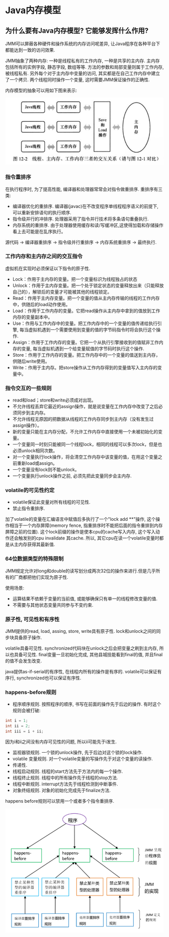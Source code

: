 # Java内存模型

## 为什么要有Java内存模型? 它能够发挥什么作用?

JMM可以屏蔽各种硬件和操作系统的内存访问呢差异, 让Java程序在各种平台下都能达到一致的访问效果. 

JMM抽象了两种内存: 一种是线程私有的工作内存, 一种是共享的主内存. 主内存包括所有的实例字段, 静态字段, 数组等等. 方法的参数和局部变量则属于工作内存, 被线程私有. 另外每个对于主内存中变量的访问, 其实都是在自己工作内存中建立了一个拷贝. 两个线程同时操作一个变量, 这时需要JMM保证操作的正确性. 

内存模型的抽象可以用如下图来表示: 

![java memory model](../images/java-memory-model.png)

### 指令重排序

在执行程序时, 为了提高性能, 编译器和处理器常常会对指令做重排序. 重排序有三类:
- 编译器优化的重排序. 编译器(javac)在不改变程序单线程程序语义的前提下, 可以重新安排语句的执行顺序. 
- 指令级并行的冲排序. 处理器采用了指令并行技术将多条语句重叠执行. 
- 内存系统的重排序. 由于处理器使用缓存和读/写缓冲区,这使得加载和存储操作看上去可能是在乱序执行。

源代码 -> 编译器重排序 -> 指令级并行重排序 -> 内存系统重排序 -> 最终执行.

### 工作内存和主内存之间的交互指令

虚拟机在实现时必须保证以下指令的原子性. 

- Lock：作用于主内存的变量。把一个变量标识为线程独占的状态
- Unlock：作用于主内存变量。把一个处于锁定状态的变量释放出来（只能释放自己的），解锁后的变量才可能被其他的线程锁定。
- Read：作用于主内存变量。把一个变量的值从主内存传输的线程的工作内存中，供随后的load动作使用。
- Load：作用于工作内存的变量。它把read操作从主内存中拿到的值放到工作内存的变量副本中。
- Use：作用与工作内存中的变量。把工作内存中的一个变量的值传递给执行引擎, 每当虚拟机遇到一个需要使用到变量的值的字节码指令时将会执行这个操作. 
- Assign：作用于工作内存的变量。它把一个从执行引擎接收到的值赋非工作内存的变量, 每当虚拟机遇到一个给变量赋值的字节码时执行这个操作. 
- Store：作用于工作内存的变量。把工作内存中的一个变量的值送到主内存，供随后write使用。
- Write：作用于主内存。把store操作从工作内存得到的变量值写入主内存的变量中。

### 指令交互的一些规则

- read和load；store和write必须成对出现。
- 不允许线程丢弃它最近的assign操作，就是说变量在工作内存中改变了之后必须同步到主内存。
- 不允许线程无原因的把数据从线程的工作内存同步到主内存（没有发生过assign操作）。
- 新的变量只能在主内存分配，不允许工作内存中直接使用一个未被初始化的变量。
- 一个变量同一时刻只能被同一个线程lock，相同的线程可以多次lock，但是也必须unlock相同次数。
- 对一个变量执行lock操作，将会清空工作内存中该变量的值，在用这个变量之前重新load或assign。
- 一个变量没有lock则不能unlock。
- 一个变量执行unlock操作之前, 必须先把此变量同步会主内存.

### volatile的可见性约定

- volatile保证此变量对所有线程的可见性.
- 禁止指令重排序. 

加了volatile的变量在汇编语言中赋值后多执行了一个"lock add **"操作, 这个操作相当于一个内存屏障(memory fence, 指重排序时不能把后面的指令重排到内存屏障之前的位置). 这个lock前缀的操作是使本cpu的cache写入内存, 这个写入动作还会触发别的cpu invalidate 其cache. 所以, 其它cpu在读一个volatile变量时都是从主内存获得其最新值. 

### 64位数据类型的特殊限制

JMM规定允许对long和double的读写划分成两次32位的操作来进行.但是几乎所有的厂商都把他们实现为原子性. 

使用场景:

- 运算结果不依赖于变量的当前值, 或能够确保只有单一的线程修改变量的值. 
- 不需要与其他状态变量共同参与不变约束.

### 原子性, 可见性和有序性

JMM提供的read, load, assing, store, write具有原子性. lock和unlock之间的同步块具备原子操作. 

volatile具备可见性. 
synchronized代码块在unlock之后会把变量之刷到主内存, 所以也具备可见性.
final变量一旦初始化完成, 其他县城技能看到final的值, 并且final的值不会发生改变. 

java提供as-if-serial的有序性, 在线程内所有的操作是有序的. volatile可以保证有序行, synchronized也可以保证有序性. 

### happens-before规则

- 程序顺序规则. 按照程序的顺序, 书写在前面的操作先于后边的操作. 有时这个规则会被打破:

```java
int i = 1;
int ii = 2;
int iii = i + ii;
```
因为i和ii之间没有内存可见性的问题, 所以ii可能先于i发生. 

- 监视器锁规则. 一个锁的unlock操作, 先于后边对这个锁的lock操作.
- volatile 变量规则. 对一个volatile变量的写操作先于对这个变量的读操作.
- 传递性. 
- 线程启动规则. 线程的start方法先于方法内的每一个操作.
- 线程终止规则. 线程中的所有操作先于线程的stop方法.
- 线程中断规则. interrupt方法先于线程检测到中断事件. 
- 对象终结规则. 对象的初始化完成先于finalize方法. 

happens before规则可以禁用一个或者多个指令重排序. 

![happens-before.png](../images/happens-before.bmp)
